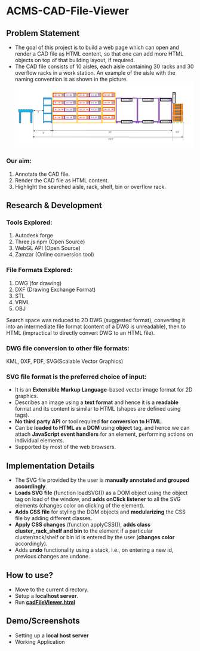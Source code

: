 # ACMS-CAD-File-Viewer

## Problem Statement
* The goal of this project is to build a web page which can open and render a CAD file as HTML content, so that one can add more HTML objects on top of that building layout, if    required.
* The CAD file consists of 10 aisles, each aisle containing 30 racks and 30 overflow racks in a work station.
An example of the aisle with the naming convention is as shown in the picture.</br>
![aisle](images/aisle.png)

### Our aim:
1. Annotate the CAD file.
2. Render the CAD file as HTML content.
3. Highlight the searched aisle, rack, shelf, bin or overflow rack.

## Research & Development
### Tools Explored: 
1. Autodesk forge
2. Three.js npm (Open Source)
3. WebGL API (Open Source)
4. Zamzar (Online conversion tool)
### File Formats Explored:
1. DWG (for drawing)
2. DXF (Drawing Exchange Format)
3. STL
4. VRML
5. OBJ


Search space was reduced to 2D DWG (suggested format), converting it into an intermediate file format (content of a DWG is unreadable), then to HTML (impractical to directly convert DWG to an HTML file).

### DWG file conversion to other file formats: 
KML, DXF, PDF, SVG(Scalable Vector Graphics)

### SVG file format is the preferred choice of input:
* It is an **Extensible Markup Language**-based vector image format for 2D graphics.
* Describes an image using a **text format** and hence it is a **readable** format and its content is similar to HTML (shapes are defined using tags).
* **No third party API** or tool required **for conversion to HTML**.
* Can be **loaded to HTML as a DOM** using **object** tag, and hence we can attach **JavaScript event handlers** for an element, performing actions on individual elements.
* Supported by most of the web browsers.
  
## Implementation Details 
* The SVG file provided by the user is **manually annotated and grouped accordingly**.
* **Loads SVG file** (function loadSVG()) as a DOM object using the object tag on load of the window, and **adds onClick listener** to all the SVG elements (changes color on clicking of   the element).
* **Adds CSS file** for styling the DOM objects and **modularizing** the CSS file by adding different classes.
* **Apply CSS changes** (function applyCSS()), **adds class cluster_rack_shelf and bin** to the element if a particular cluster/rack/shelf or bin id is entered by the user (**changes color** accordingly). 
* Adds **undo** functionality using a stack, i.e., on entering a new id, previous changes are undone.

## How to use?
* Move to the current directory.
* Setup a **localhost server**.
* Run [**cadFileViewer.html**](cadFileViewer.html)

## Demo/Screenshots
* Setting up a **local host server**
* Working Application

